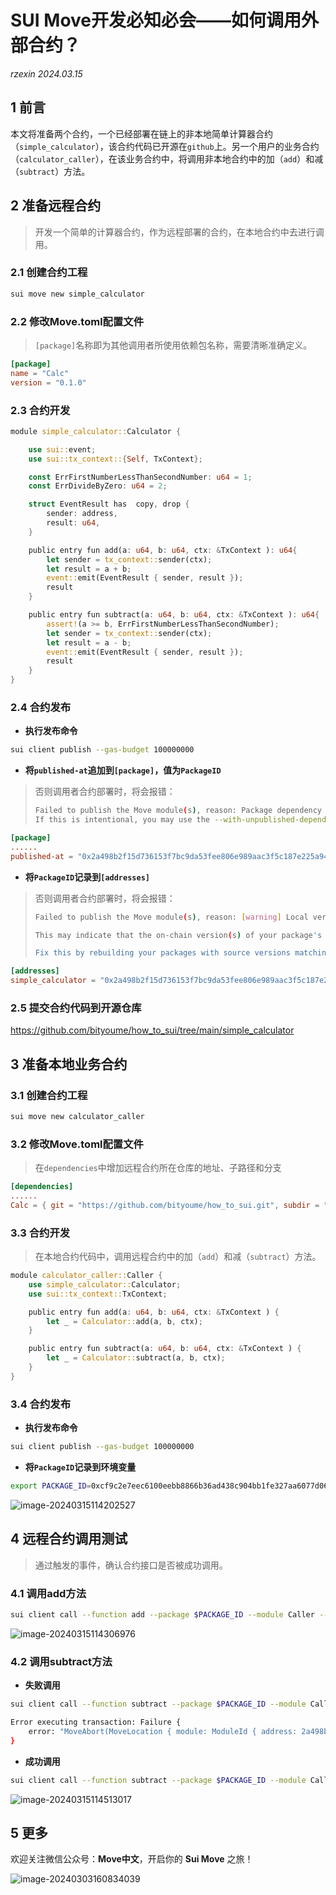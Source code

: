 # SUI Move开发必知必会——如何调用外部合约？

*rzexin 2024.03.15*

## 1 前言

本文将准备两个合约，一个已经部署在链上的非本地简单计算器合约（`simple_calculator`），该合约代码已开源在`github`上。另一个用户的业务合约（`calculator_caller`），在该业务合约中，将调用非本地合约中的加（`add`）和减（`subtract`）方法。

## 2 准备远程合约

> 开发一个简单的计算器合约，作为远程部署的合约，在本地合约中去进行调用。

### 2.1 创建合约工程

```bash
sui move new simple_calculator
```

### 2.2 修改Move.toml配置文件

> `[package]`名称即为其他调用者所使用依赖包名称，需要清晰准确定义。

```toml
[package]
name = "Calc"
version = "0.1.0"
```

### 2.3 合约开发

```rust
module simple_calculator::Calculator {

    use sui::event;
    use sui::tx_context::{Self, TxContext};

    const ErrFirstNumberLessThanSecondNumber: u64 = 1;
    const ErrDivideByZero: u64 = 2;

    struct EventResult has  copy, drop {
        sender: address,
        result: u64,
    }

    public entry fun add(a: u64, b: u64, ctx: &TxContext ): u64{
        let sender = tx_context::sender(ctx);
        let result = a + b;
        event::emit(EventResult { sender, result });   
        result
    }

    public entry fun subtract(a: u64, b: u64, ctx: &TxContext ): u64{
        assert!(a >= b, ErrFirstNumberLessThanSecondNumber);
        let sender = tx_context::sender(ctx);
        let result = a - b;
        event::emit(EventResult { sender, result });   
        result
    }
}
```

### 2.4 合约发布

- **执行发布命令**

```bash
sui client publish --gas-budget 100000000
```

- **将`published-at`追加到`[package]`，值为`PackageID`**

> 否则调用者合约部署时，将会报错：
>
> ```bash
> Failed to publish the Move module(s), reason: Package dependency "Calc" does not specify a published address (the Move.toml manifest for "Calc" does not contain a published-at field).
> If this is intentional, you may use the --with-unpublished-dependencies flag to continue publishing these dependencies as part of your package (they won't be linked against existing packages on-chain).
> ```

```toml
[package]
......
published-at = "0x2a498b2f15d736153f7bc9da53fee806e989aac3f5c187e225a9436654d2f60e"
```

- **将`PackageID`记录到`[addresses]`**

> 否则调用者合约部署时，将会报错：
>
> ```bash
> Failed to publish the Move module(s), reason: [warning] Local version of dependency 2a498b2f15d736153f7bc9da53fee806e989aac3f5c187e225a9436654d2f60e::Calculator was not found.
> 
> This may indicate that the on-chain version(s) of your package's dependencies may behave differently than the source version(s) your package was built against.
> 
> Fix this by rebuilding your packages with source versions matching on-chain versions of dependencies, or ignore this warning by re-running with the --skip-dependency-verification flag.
> ```

```toml
[addresses]
simple_calculator = "0x2a498b2f15d736153f7bc9da53fee806e989aac3f5c187e225a9436654d2f60e"
```

### 2.5 提交合约代码到开源仓库

https://github.com/bityoume/how_to_sui/tree/main/simple_calculator

## 3 准备本地业务合约

### 3.1 创建合约工程

```bash
sui move new calculator_caller
```

### 3.2 修改Move.toml配置文件

> 在`dependencies`中增加远程合约所在仓库的地址、子路径和分支

```toml
[dependencies]
......
Calc = { git = "https://github.com/bityoume/how_to_sui.git", subdir = "simple_calculator", rev = "main" }
```

### 3.3 合约开发

> 在本地合约代码中，调用远程合约中的加（`add`）和减（`subtract`）方法。

```rust
module calculator_caller::Caller {
    use simple_calculator::Calculator;
    use sui::tx_context::TxContext;

    public entry fun add(a: u64, b: u64, ctx: &TxContext ) {
        let _ = Calculator::add(a, b, ctx);
    }

    public entry fun subtract(a: u64, b: u64, ctx: &TxContext ) {
        let _ = Calculator::subtract(a, b, ctx);
    }
}
```

### 3.4 合约发布

- **执行发布命令**

```bash
sui client publish --gas-budget 100000000
```

- **将`PackageID`记录到环境变量**

```bash
export PACKAGE_ID=0xcf9c2e7eec6100eebb8866b36ad438c904bb1fe327aa6077d06ca87a8ed4c6b6
```

![image-20240315114202527](assets/image-20240315114202527.png)

## 4 远程合约调用测试

> 通过触发的事件，确认合约接口是否被成功调用。

### 4.1 调用add方法

```bash
sui client call --function add --package $PACKAGE_ID --module Caller --args 3 4 --gas-budget 10000000
```

![image-20240315114306976](assets/image-20240315114306976.png)

### 4.2 调用subtract方法

- **失败调用**

```bash
sui client call --function subtract --package $PACKAGE_ID --module Caller --args 3 4 --gas-budget 10000000

Error executing transaction: Failure {
    error: "MoveAbort(MoveLocation { module: ModuleId { address: 2a498b2f15d736153f7bc9da53fee806e989aac3f5c187e225a9436654d2f60e, name: Identifier(\"Calculator\") }, function: 1, instruction: 8, function_name: Some(\"subtract\") }, 1) in command 0",
}
```

- **成功调用**

```bash
sui client call --function subtract --package $PACKAGE_ID --module Caller --args 5 4 --gas-budget 10000000
```

![image-20240315114513017](assets/image-20240315114513017.png)

## 5 更多

欢迎关注微信公众号：**Move中文**，开启你的 **Sui Move** 之旅！

![image-20240303160834039](assets/move_cn.png)